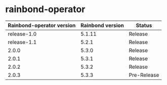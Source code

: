 # rainbond-operator

| Rainbond-operator version | Rainbond version | Status      |
| ------------------------- | ---------------- | ----------- |
| release-1.0               | 5.1.11           | Release     |
| release-1.1               | 5.2.1            | Release     |
| 2.0.0                     | 5.3.0            | Release     |
| 2.0.1                     | 5.3.1            | Release     |
| 2.0.2                     | 5.3.2            | Release     |
| 2.0.3                     | 5.3.3            | Pre-Release |
